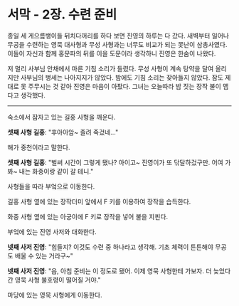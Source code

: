 # 서막 - 2장. 수련 준비

종일 세 게으름뱅이들 뒤치다꺼리를 하다 보면 진영의 하루는 다 갔다. 새벽부터 일어나 무공을 수련하는 영묵 대사형과 무성 사형과는 너무도 비교가 되는 못난이 삼총사였다. 이들이 자신과 함께 홍문파의 뒤를 이을 도문이라 생각하니 진영은 한숨이 나왔다.

저 멀리 사부님 안채에서 마른 기침 소리가 들렸다. 무성 사형이 계속 탕약을 달여 올리지만 사부님의 병세는 나아지지가 않았다. 밤에도 기침 소리는 잦아들지 않았다. 잠도 제대로 못 주무시는 것 같아 진영은 마음이 아팠다. 그녀는 오늘따라 밥 짓는 장작 불이 맵다고 생각했다.

---

숙소에서 잠자고 있는 길홍 사형을 깨운다.

**셋째 사형 길홍**: "후아아암~ 졸려 죽겄네..."

해가 중천이라고 말한다.

**셋째 사형 길홍**: "벌써 시간이 그렇게 됐나? 아이고~ 진영이가 또 닦달하겄구만. 어여 가봐~ 내는 화중이랑 같이 갈 테니."

사형들을 따라 부엌으로 이동한다.

길홍 사형 옆에 있는 장작더미 앞에서 F 키를 이용하여 장작을 습득한다.

화중 사형 옆에 있는 아궁이에 F 키로 장작을 넣어 불을 지핀다.

부엌에 있는 진영 사저와 대화한다.

**넷째 사저 진영**: "힘들지? 이것도 수련 중 하나라고 생각해. 기초 체력이 튼튼해야 무공도 배울 수 있는 거라구~"

**넷째 사저 진영**: "음, 아침 준비는 이 정도로 됐어. 이제 영묵 사형한테 가보자. 더 늦었다간 영묵 사형 불호령이 떨어질 거야."

마당에 있는 영묵 사형에게 이동한다.
